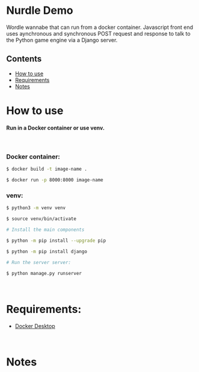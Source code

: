 # Nurdle Demo

Wordle wannabe that can run from a docker container. Javascript front end uses aynchronous and synchronous POST request and response to talk to the Python game engine via a Django server.

## Contents
* [How to use](#how-to-use)
* [Requirements](#requirements)
* [Notes](#notes)

# How to use
#### Run in a Docker container or use venv.
<br>

### Docker container:
```bash
$ docker build -t image-name .

$ docker run -p 8000:8000 image-name
```
### venv:
```bash
$ python3 -m venv venv

$ source venv/bin/activate

# Install the main components

$ python -m pip install --upgrade pip

$ python -m pip install django

# Run the server server: 

$ python manage.py runserver
```
<br>

# Requirements:
- [Docker Desktop](https://www.docker.com/products/docker-desktop/)

<br>

# Notes
